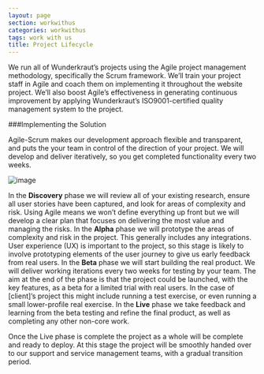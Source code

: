 ```yaml
---
layout: page
section: workwithus
categories: workwithus
tags: work with us
title: Project Lifecycle
---
```


We run all of Wunderkraut’s projects using the Agile project management methodology, specifically the Scrum framework. We’ll train your project staff in Agile and coach them on implementing it throughout the website project. We’ll also boost Agile’s effectiveness in generating continuous improvement by applying Wunderkraut’s ISO9001-certified quality management system to the project.

###Implementing the Solution

Agile-Scrum makes our development approach flexible and transparent, and puts the your team in control of the direction of your project. We will develop and deliver iteratively, so you get completed functionality every two weeks.

![image](http://way.wunder.co.uk/public/images/lifecycle.png)

In the **Discovery** phase we will review all of your existing research, ensure all user stories have been captured, and look for areas of complexity and risk. Using Agile means we won’t define everything up front but we will develop a clear plan that focuses on delivering the most value and managing the risks.
In the **Alpha** phase we will prototype the areas of complexity and risk in the project. This generally includes any integrations. User experience (UX) is important to the project, so this stage is likely to involve prototyping elements of the user journey to give us early feedback from real users.
In the **Beta** phase we will start building the real product. We will deliver working iterations every two weeks for testing by your team. The aim at the end of the phase is that the project could be launched, with the key features, as a beta for a limited trial with real users. In the case of [client]’s project this might include running a test exercise, or even running a small lower-profile real exercise.
In the **Live** phase we take feedback and learning from the beta testing and refine the final product, as well as completing any other non-core work.

Once the Live phase is complete the project as a whole will be complete and ready to deploy. At this stage the project will be smoothly handed over to our support and service management teams, with a gradual transition period.
